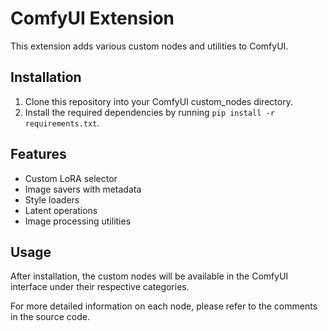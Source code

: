 # ComfyUI Extension

This extension adds various custom nodes and utilities to ComfyUI.

## Installation

1. Clone this repository into your ComfyUI custom_nodes directory.
2. Install the required dependencies by running `pip install -r requirements.txt`.

## Features

- Custom LoRA selector
- Image savers with metadata
- Style loaders
- Latent operations
- Image processing utilities

## Usage

After installation, the custom nodes will be available in the ComfyUI interface under their respective categories.

For more detailed information on each node, please refer to the comments in the source code.
